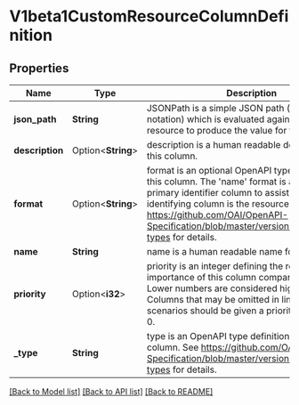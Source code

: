 # V1beta1CustomResourceColumnDefinition

## Properties

Name | Type | Description | Notes
------------ | ------------- | ------------- | -------------
**json_path** | **String** | JSONPath is a simple JSON path (i.e. with array notation) which is evaluated against each custom resource to produce the value for this column. | 
**description** | Option<**String**> | description is a human readable description of this column. | [optional]
**format** | Option<**String**> | format is an optional OpenAPI type definition for this column. The 'name' format is applied to the primary identifier column to assist in clients identifying column is the resource name. See https://github.com/OAI/OpenAPI-Specification/blob/master/versions/2.0.md#data-types for details. | [optional]
**name** | **String** | name is a human readable name for the column. | 
**priority** | Option<**i32**> | priority is an integer defining the relative importance of this column compared to others. Lower numbers are considered higher priority. Columns that may be omitted in limited space scenarios should be given a priority greater than 0. | [optional]
**_type** | **String** | type is an OpenAPI type definition for this column. See https://github.com/OAI/OpenAPI-Specification/blob/master/versions/2.0.md#data-types for details. | 

[[Back to Model list]](../README.md#documentation-for-models) [[Back to API list]](../README.md#documentation-for-api-endpoints) [[Back to README]](../README.md)


